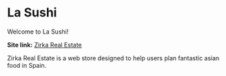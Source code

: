 # La Sushi

Welcome to La Sushi!

**Site link:** [Zirka Real Estate](http://zirka.agency/)

Zirka Real Estate is a web store designed to help users plan fantastic asian food in Spain.
